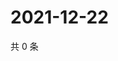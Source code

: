 # 2021-12-22

共 0 条

<!-- BEGIN WEIBO -->
<!-- 最后更新时间 Wed Dec 22 2021 02:14:09 GMT+0800 (China Standard Time) -->

<!-- END WEIBO -->
